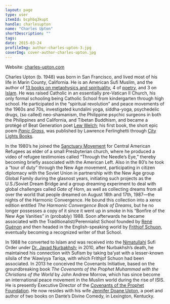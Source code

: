 ```yaml
---
layout: page
type: user
itemId: bcphbq3kupt
handle: charlesupton
name: "Charles Upton"
shortDescription: ""
tags:
date: 2015-03-24
profileImg: author-charles-upton-3.jpg
coverImg: cover-author-charles-upton.jpg
---
```


Website: [charles-upton.com](https://charles-upton.com/)

Charles Upton (b. 1948) was born in San Francisco, and lived most of his life in Marin County, California. He is an American Sufi Muslim, and the author of [13 books on metaphysics and spirituality](https://charles-upton.com/works/metaphysics-and-social-criticism-demonology-eschatology/), 4 of [poetry](https://charles-upton.com/works/poetry-metaphysics-and-mythopeia/), and 3 on [Islam](https://charles-upton.com/works/islam-sufism-and-the-spiritual-path/). He was raised Catholic in an essentially pre-Vatican II Church, his only formal schooling being Catholic School from kindergarten through high school. He participated in the “spiritual revolution” and peace movements of the 1960s and 70s, investigated kundalini yoga, siddha-yoga, psychedelic drugs, (so called) neo-shamanism, the Philippine psychic surgeons in both the Philippines and California, and Tibetan Buddhism, and became a protégé of Beat Generation poet [Lew Welch](https://en.wikipedia.org/wiki/Lew_Welch); his first book, the short epic poem [_Panic Grass_](https://archive.org/details/panicgrass0000upto/mode/2up), was published by Lawrence Ferlinghetti through [City Lights Books](https://en.wikipedia.org/wiki/City_Lights_Bookstore).

In the 1980’s he joined the [Sanctuary Movement](https://en.wikipedia.org/wiki/Sanctuary_movement) for Central American Refugees as elder of a small Presbyterian church, where he produced a video of refugee testimonies called “Through the Needle’s Eye,” thereby becoming briefly associated with the American Left. Also in the 80’s he took a “tour of duty” through the New Age movement, participating in citizen diplomacy with the Soviet Union in partnership with the New Age group Global Family during the glasnost years, initiating such projects as the U.S./Soviet Dream Bridge and a group dreaming experiment to deal with global challenges called _Gate of Horn_, as well as collecting dreams from all over the world that people dreamed on August 16th and 17th, 1987—the nights of the Harmonic Convergence. He bound this collection into a xerox edition entitled _The Harmonic Convergence Book of Dreams_, but he no longer possesses a copy of it since it went up in smoke in his “Bonfire of the New Age Vanities” in (probably) 1988. Soon afterwards he became associated with the Traditionalist/Perennialist School founded by [René Guénon](https://en.wikipedia.org/wiki/Ren%C3%A9_Gu%C3%A9non) and then headed in the English-speaking world by [Frithjof Schuon](https://en.wikipedia.org/wiki/Frithjof_Schuon), eventually becoming a recognized writer of that School.

In 1988 he converted to Islam and was received into the [Nimatullahi](https://en.wikipedia.org/wiki/Ni%27matull%C4%81h%C4%AB) Sufi Order under [Dr. Javad Nurbakhsh](https://en.wikipedia.org/wiki/Javad_Nurbakhsh); in 2010, after Nurbakhsh’s death, he maintained his connection with Sufism by taking ba’yat with a lesser-known silsila of the ‘Alawiyya Tariqa, with which Frithjof Schuon had been associated. In 2013 he conceived the Covenants Initiative, based on the groundbreaking book _The Covenants of the Prophet Muhammad with the Christians of the World_ by John Andrew Morrow, which has since become an international peace movement in the Muslim world during the rise of ISIS. He is presently Executive Director of the [Covenants of the Prophet Foundation](https://covenantsoftheprophet.org/). He now resides with his wife [Jennifer Doane Upton](https://charles-upton.com/works/jennifer-doane-upton/), a poet and author of two books on Dante’s Divine Comedy, in Lexington, Kentucky.
